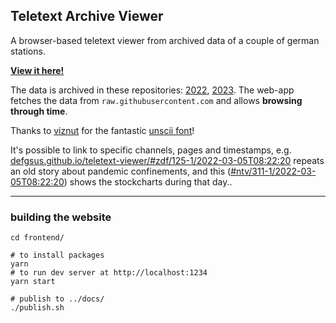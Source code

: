 ## Teletext Archive Viewer

A browser-based teletext viewer from archived data of a couple of german stations.

**[View it here!](https://defgsus.github.io/teletext-viewer/)**

The data is archived in these repositories: [2022](https://github.com/defgsus/teletext-archive-unicode),
[2023](https://github.com/defgsus/teletext-archive-2023).
The web-app fetches the data from `raw.githubusercontent.com` and allows **browsing through time**.

Thanks to [viznut](http://viznut.fi/) for the fantastic [unscii font](https://github.com/viznut/unscii)!

It's possible to link to specific channels, pages and timestamps, e.g.
[defgsus.github.io/teletext-viewer/#zdf/125-1/2022-03-05T08:22:20](https://defgsus.github.io/teletext-viewer/#zdf/125-1/2022-03-05T08:22:20)
repeats an old story about pandemic confinements, and this 
([#ntv/311-1/2022-03-05T08:22:20](https://defgsus.github.io/teletext-viewer/#ntv/311-1/2022-03-05T08:22:20))
shows the stockcharts during that day..

---

### building the website

```shell
cd frontend/

# to install packages
yarn  
# to run dev server at http://localhost:1234
yarn start

# publish to ../docs/
./publish.sh
```
